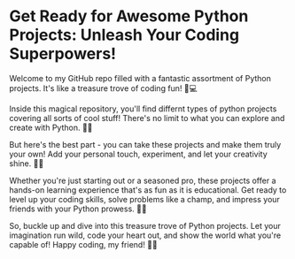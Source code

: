 # Get Ready for Awesome Python Projects: Unleash Your Coding Superpowers!

Welcome to my GitHub repo filled with a fantastic assortment of Python projects. It's like a treasure trove of coding fun! 🎉💻

Inside this magical repository, you'll find differnt types of python projects covering all sorts of cool stuff! There's no limit to what you can explore and create with Python. 🚀🐍

But here's the best part - you can take these projects and make them truly your own! Add your personal touch, experiment, and let your creativity shine. 🌟✨

Whether you're just starting out or a seasoned pro, these projects offer a hands-on learning experience that's as fun as it is educational. Get ready to level up your coding skills, solve problems like a champ, and impress your friends with your Python prowess. 💪😎

So, buckle up and dive into this treasure trove of Python projects. Let your imagination run wild, code your heart out, and show the world what you're capable of! Happy coding, my friend! 🙌🔥
